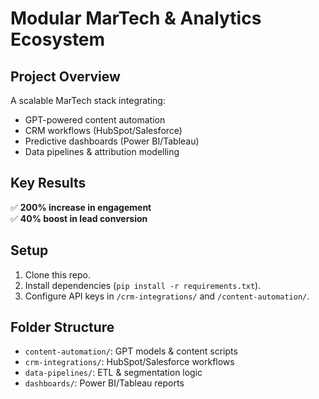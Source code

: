 # Modular MarTech & Analytics Ecosystem

## **Project Overview**
A scalable MarTech stack integrating:
- GPT-powered content automation
- CRM workflows (HubSpot/Salesforce)
- Predictive dashboards (Power BI/Tableau)
- Data pipelines & attribution modelling

## **Key Results**
✅ **200% increase in engagement**  
✅ **40% boost in lead conversion**

## **Setup**
1. Clone this repo.
2. Install dependencies (`pip install -r requirements.txt`).
3. Configure API keys in `/crm-integrations/` and `/content-automation/`.

## **Folder Structure**
- `content-automation/`: GPT models & content scripts
- `crm-integrations/`: HubSpot/Salesforce workflows
- `data-pipelines/`: ETL & segmentation logic
- `dashboards/`: Power BI/Tableau reports
